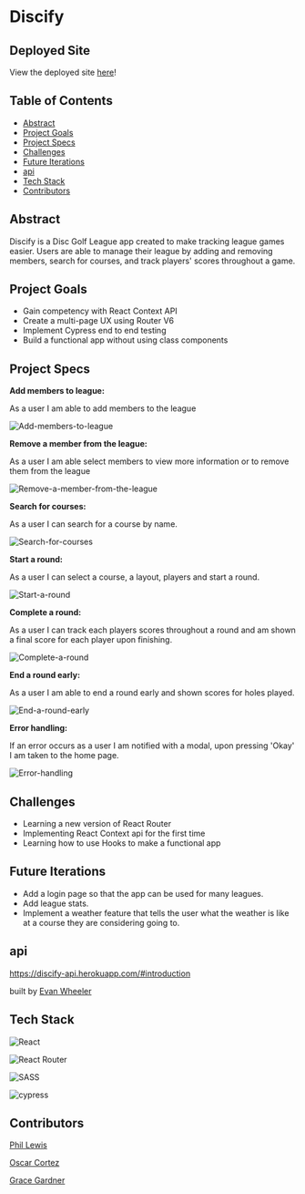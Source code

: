 # Discify

## Deployed Site

View the deployed site [here](https://discify-app.herokuapp.com/)!

## Table of Contents   

- [Abstract](#abstract)
- [Project Goals](#project-goals)
- [Project Specs](#project-specs)
- [Challenges](#challenges)
- [Future Iterations](#future-iterations)
- [api](#api)
- [Tech Stack](#tech-stack)
- [Contributors](#contributors)

## Abstract

Discify is a Disc Golf League app created to make tracking league games easier. Users are able to manage their league by adding and removing members, search for courses, and track players' scores throughout a game. 


## Project Goals

- Gain competency with React Context API
- Create a multi-page UX using Router V6
- Implement Cypress end to end testing
- Build a functional app without using class components


## Project Specs


**Add members to league:**

As a user I am able to add members to the league

![Add-members-to-league](https://user-images.githubusercontent.com/42048868/156076667-42b2c576-c643-4e94-9092-9f02e79c4e40.gif)

**Remove a member from the league:**

As a user I am able select members to view more information or to remove them from the league

![Remove-a-member-from-the-league](https://user-images.githubusercontent.com/42048868/156076200-80132900-1966-4044-ab18-aeb524ad28f2.gif)

**Search for courses:**

As a user I can search for a course by name.

![Search-for-courses](https://user-images.githubusercontent.com/42048868/156077249-cad3da22-f3cd-4d44-b08a-95268d912857.gif)

**Start a round:**

As a user I can select a course, a layout, players and start a round.

![Start-a-round](https://user-images.githubusercontent.com/42048868/156077552-2af847ae-890e-47bf-a761-06782bfc5749.gif)

**Complete a round:**

As a user I can track each players scores throughout a round and am shown a final score for each player upon finishing.

![Complete-a-round](https://user-images.githubusercontent.com/42048868/156077975-4be20e77-17f4-4bb3-9dd3-19c4a1eaa899.gif)

**End a round early:**

As a user I am able to end a round early and shown scores for holes played.

![End-a-round-early](https://user-images.githubusercontent.com/42048868/156078521-a40403c3-4357-41d7-adce-ff057fe06dda.gif)

**Error handling:**

If an error occurs as a user I am notified with a modal, upon pressing 'Okay' I am taken to the home page.

![Error-handling](https://user-images.githubusercontent.com/42048868/156081238-d17e6537-b938-488a-9cdd-1024932be224.gif)


## Challenges

- Learning a new version of React Router
- Implementing React Context api for the first time
- Learning how to use Hooks to make a functional app 

## Future Iterations

- Add a login page so that the app can be used for many leagues.
- Add league stats.
- Implement a weather feature that tells the user what the weather is like at a course they are considering going to.

## api
https://discify-api.herokuapp.com/#introduction

built by [Evan Wheeler](https://github.com/anon0mys)

## Tech Stack

![React](https://img.shields.io/badge/react-%2320232a.svg?style=for-the-badge&logo=react&logoColor=%2361DAFB)

![React Router](https://img.shields.io/badge/React_Router-CA4245?style=for-the-badge&logo=react-router&logoColor=white)

![SASS](https://img.shields.io/badge/SASS-hotpink.svg?style=for-the-badge&logo=SASS&logoColor=white)

![cypress](https://img.shields.io/badge/-cypress-%23E5E5E5?style=for-the-badge&logo=cypress&logoColor=058a5e)

## Contributors

[Phil Lewis](https://github.com/philalewis)

[Oscar Cortez](https://github.com/oacortez)

[Grace Gardner](https://github.com/GraceGardner)
